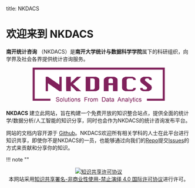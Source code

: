 title: NKDACS

# 欢迎来到 **NKDACS**

**南开统计咨询** （NKDACS）是**南开大学统计与数据科学学院**属下的科研组织，向学界及社会各界提供统计咨询服务。
<div align="center"><img  src="_static/img/nkdacs.png" style="height:96px;"/></div>

**NKDACS** 建立此网站，旨在构建一个免费开放的知识整合站点，提供全面的统计学/数据分析/人工智能的知识分享，同时也会作为NKDACS的统计咨询发布平台。

网站的文档内容开源于 [Github](https://github.com/NKDACS/NKDACS-Website)。NKDACS欢迎所有相关学科的人士在此平台进行知识共享，即使你不是NKDACS的一员，也能够通过向我们的[Repo](https://github.com/NKDACS/NKDACS-Website)提交[Issues](https://github.com/NKDACS/NKDACS-Website/issues)的方式来贡献和分享你的知识。

!!! note ""
    <div align="center"><a rel="license" target=blank href="https://creativecommons.org/licenses/by-nc-nd/4.0/deed.zh"><img alt="知识共享许可协议" style="border-width:0" src="https://i.creativecommons.org/l/by-nc-nd/4.0/88x31.png" /></a><br />本网站采用<a rel="license" target=blank href="https://creativecommons.org/licenses/by-nc-nd/4.0/deed.zh">知识共享署名-非商业性使用-禁止演绎 4.0 国际许可协议</a>进行许可。</div>